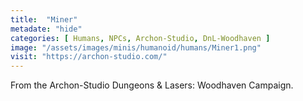 ```yaml
---
title:  "Miner"
metadate: "hide"
categories: [ Humans, NPCs, Archon-Studio, DnL-Woodhaven ]
image: "/assets/images/minis/humanoid/humans/Miner1.png"
visit: "https://archon-studio.com/"
---
```

From the Archon-Studio Dungeons & Lasers: Woodhaven Campaign.